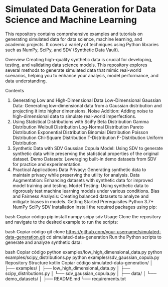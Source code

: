 # Simulated Data Generation for Data Science and Machine Learning
This repository contains comprehensive examples and tutorials on generating simulated data for data science, machine learning, and academic projects. It covers a variety of techniques using Python libraries such as NumPy, SciPy, and SDV (Synthetic Data Vault).

Overview
Creating high-quality synthetic data is crucial for developing, testing, and validating data science models. This repository explores several methods to generate simulated data that mimic real-world scenarios, helping you to enhance your analysis, model performance, and data understanding.

Contents
1. Generating Low and High-Dimensional Data
Low-Dimensional Gaussian Data: Generating low-dimensional data from a Gaussian distribution and projecting it into higher dimensions.
Noise Addition: Adding noise to high-dimensional data to simulate real-world imperfections.
2. Using Statistical Distributions with SciPy
Beta Distribution
Gamma Distribution
Weibull Distribution
Log-Normal Distribution
Pareto Distribution
Exponential Distribution
Binomial Distribution
Poisson Distribution
Chi-Square Distribution
T-Distribution
F-Distribution
Uniform Distribution
3. Synthetic Data with SDV
Gaussian Copula Model: Using SDV to generate synthetic data while preserving the statistical properties of the original dataset.
Demo Datasets: Leveraging built-in demo datasets from SDV for practice and experimentation.
4. Practical Applications
Data Privacy: Generating synthetic data to maintain privacy while preserving the utility for analysis.
Data Augmentation: Enhancing datasets with synthetic data for improved model training and testing.
Model Testing: Using synthetic data to rigorously test machine learning models under various conditions.
Bias and Fairness Analysis: Creating balanced datasets to analyze and mitigate biases in models.
Getting Started
Prerequisites
Python 3.7+
NumPy
SciPy
SDV
Installation
Install the required packages using pip:

bash
Copiar código
pip install numpy scipy sdv
Usage
Clone the repository and navigate to the desired example to run the scripts:

bash
Copiar código
git clone https://github.com/your-username/simulated-data-generation.git
cd simulated-data-generation
Run the Python scripts to generate and analyze synthetic data:

bash
Copiar código
python examples/low_high_dimensional_data.py
python examples/scipy_distributions.py
python examples/sdv_gaussian_copula.py
Repository Structure
kotlin
Copiar código
simulated-data-generation/
│
├── examples/
│   ├── low_high_dimensional_data.py
│   ├── scipy_distributions.py
│   └── sdv_gaussian_copula.py
│
├── data/
│   └── demo_datasets/
│
├── README.md
└── requirements.txt
